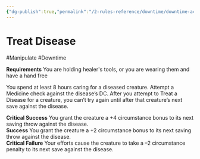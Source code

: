 ```yaml
---
{"dg-publish":true,"permalink":"/2-rules-reference/downtime/downtime-activities/treat-disease/"}
---
```


# Treat Disease
#Manipulate #Downtime 

**Requirements** You are holding healer's tools, or you are wearing them and have a hand free

You spend at least 8 hours caring for a diseased creature. Attempt a Medicine check against the disease’s DC. After you attempt to Treat a Disease for a creature, you can’t try again until after that creature’s next save against the disease.  
  
**Critical Success** You grant the creature a +4 circumstance bonus to its next saving throw against the disease.  
**Success** You grant the creature a +2 circumstance bonus to its next saving throw against the disease.  
**Critical Failure** Your efforts cause the creature to take a –2 circumstance penalty to its next save against the disease.
